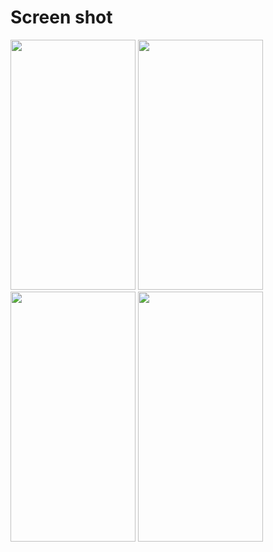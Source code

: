 # Screen shot

<img src = "https://user-images.githubusercontent.com/53982895/132740502-5ac837c4-7c75-4804-996e-7f51a52de251.png" width = "200" height = "400">  <img src = "https://user-images.githubusercontent.com/53982895/132740514-57985646-f664-4e56-83d2-11b3155dd9c6.png" width = "200" height = "400">
<img src = "https://user-images.githubusercontent.com/53982895/132740527-d6bbcc3c-db84-4c8f-8ee1-7483051b1be5.png" width = "200" height = "400">  <img src = "https://user-images.githubusercontent.com/53982895/132740535-b2af4c88-fc18-43e6-9da5-96d7946919ce.png" width = "200" height = "400">
